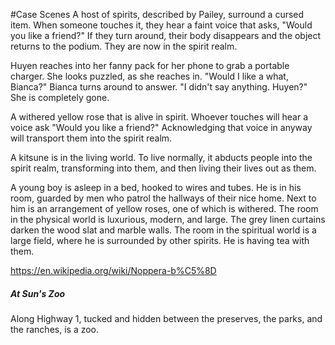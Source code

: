 #Case 
Scenes
A host of spirits, described by Pailey, surround a cursed item. When someone touches it, they hear a faint voice that asks, "Would you like a friend?" If they turn around, their body disappears and the object returns to the podium. They are now in the spirit realm.

Huyen reaches into her fanny pack for her phone to grab a portable charger. She looks puzzled, as she reaches in. "Would I like a what, Bianca?" Bianca turns around to answer. "I didn't say anything. Huyen?" She is completely gone.

A withered yellow rose that is alive in spirit. Whoever touches will hear a voice ask "Would you like a friend?" Acknowledging that voice in anyway will transport them into the spirit realm.

A kitsune is in the living world. To live normally, it abducts people into the spirit realm, transforming into them, and then living their lives out as them.

A young boy is asleep in a bed, hooked to wires and tubes. He is in his room, guarded by men who patrol the hallways of their nice home. Next to him is an arrangement of yellow roses, one of which is withered. The room in the physical world is luxurious, modern, and large. The grey linen curtains darken the wood slat and marble walls. The room in the spiritual world is a large field, where he is surrounded by other spirits. He is having tea with them.

https://en.wikipedia.org/wiki/Noppera-b%C5%8D
##### At Sun's Zoo
Along Highway 1, tucked and hidden between the preserves, the parks, and the ranches, is a zoo.